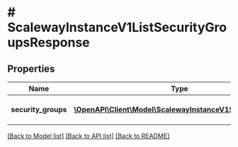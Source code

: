 # # ScalewayInstanceV1ListSecurityGroupsResponse

## Properties

Name | Type | Description | Notes
------------ | ------------- | ------------- | -------------
**security_groups** | [**\OpenAPI\Client\Model\ScalewayInstanceV1SecurityGroup[]**](ScalewayInstanceV1SecurityGroup.md) | List of security groups. | [optional]

[[Back to Model list]](../../README.md#models) [[Back to API list]](../../README.md#endpoints) [[Back to README]](../../README.md)
